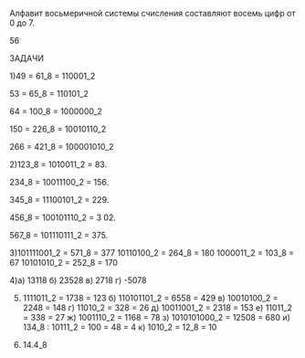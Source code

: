 Алфавит восьмеричной системы счисления составляют восемь цифр от 0 до 7.

56

ЗАДАЧИ

1)49 = 61_8 = 110001_2

53 = 65_8 = 110101_2

64 = 100_8 = 1000000_2

150 = 226_8 = 10010110_2

266 = 421_8 = 100001010_2

2)123_8 = 1010011_2 = 83.

234_8 = 10011100_2 = 156.

345_8 = 11100101_2 = 229.

456_8 = 100101110_2 = 3 02.

567_8 = 101110111_2 = 375.

3)101111001_2 = 571_8 = 377
10110100_2 = 264_8 = 180
1000011_2 = 103_8 = 67
10101010_2 = 252_8 = 170

4)а)   13118
  б)   23528
  в)   2718
  г)   -5078

5)  1111011_2 = 1738 = 123
б)   110101101_2 = 6558 = 429
в)   10010100_2 = 2248 = 148
г)   11010_2 = 328 = 26
д)   10011001_2 = 2318 = 153
е)   11011_2 = 338 = 27
ж)   1001110_2 = 1168 = 78
з)   1010101000_2 = 12508 = 680
и)  134_8 : 10111_2 = 100 = 48 = 4 
к)   1010_2 = 12_8 = 10

6) 14.4_8
   
